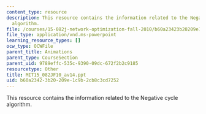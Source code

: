 ```yaml
---
content_type: resource
description: This resource contains the information related to the Negative cycle
  algorithm.
file: /courses/15-082j-network-optimization-fall-2010/b60a23423b20209e1c9b2cb8c3cd7252_MIT15_082JF10_av14.ppt
file_type: application/vnd.ms-powerpoint
learning_resource_types: []
ocw_type: OCWFile
parent_title: Animations
parent_type: CourseSection
parent_uid: 9789effc-535c-9390-09dc-672f2b2c9185
resourcetype: Other
title: MIT15_082JF10_av14.ppt
uid: b60a2342-3b20-209e-1c9b-2cb8c3cd7252
---
```

This resource contains the information related to the Negative cycle algorithm.